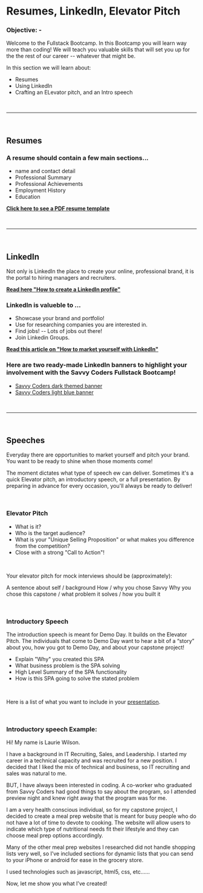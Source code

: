 # Resumes, LinkedIn, Elevator Pitch

### **Objective: -**

Welcome to the Fullstack Bootcamp. In this Bootcamp you will learn way more than coding! We will teach you valuable skills that will set you up for the the rest of our career -- whatever that might be.

In this section we will learn about:

- Resumes
- Using LinkedIn
- Crafting an ELevator pitch, and an Intro speech


<br >

---

<br >

## **Resumes**

### A resume should contain a few main sections...

* name and contact detail
* Professional Summary
* Professional Achievements
* Employment History
* Education

**[Click here to see a PDF resume template](docs/Resume.Template.SavvyCoders.pdf)**

<br >

---

<br >

## **LinkedIn**

Not only is LinkedIn the place to create your online, professional brand, it is the portal to hiring managers and recruiters.

**[Read here "How to create a LinkedIn profile"](https://www.linkedin.com/help/linkedin/answer/2964/signing-up-to-join-linkedin?lang=en)**

### LinkedIn is valueble to ...
- Showcase your brand and portfolio!
- Use for researching companies you are interested in.
- Find jobs! -- Lots of jobs out there!
- Join Linkedin Groups.

**[Read this article on "How to market yourself with LinkedIn"](https://dev.to/the_jeff_white/how-to-market-yourself-36ie)**

### Here are two ready-made LinkedIn banners to highlight your involvement with the Savvy Coders Fullstack Bootcamp! ###

* [Savvy Coders dark themed banner](img/FS_LinkedInBanner_Dark.png)
* [Savvy Coders light blue banner](img/FS_LinkedInBanner_Light.png)

<br >

---

<br >

## **Speeches**

Everyday there are opportunities to market yourself and pitch your brand. You want to be ready to shine when those moments come!

The moment dictates what type of speech ew can deliver. Sometimes it's a quick Elevator pitch, an introductory speech, or a full presentation. By preparing in advance for every occasion, you'll always be ready to deliver!

<br>

### Elevator Pitch ###
- What is it?
- Who is the target audience?
- What is your "Unique Selling Proposition" or what makes you difference from the competition?
- Close with a strong "Call to Action"!

<br>

Your elevator pitch for mock interviews should be (approximately):

A sentence about self / background
How / why you chose Savvy
Why you chose this capstone / what problem it solves / how you built it

<br>

### Introductory Speech ###

The introduction speech is meant for Demo Day. It builds on the Elevator Pitch. The individuals that come to Demo Day want to hear a bit of a “story” about you, how you got to Demo Day, and about your capstone project!

- Explain "Why" you created this SPA
- What business problem is the SPA solving
- High Level Summary of the SPA functionality
- How is this SPA going to solve the stated problem

<br>

Here is a list of what you want to include in your [presentation](docs/FullstackCapstoneChecklist.md).

<br>

### Introductory speech Example: ###

 Hi! My name is Laurie Wilson.

 I have a background in IT Recruiting, Sales, and Leadership. I started my career in a technical capacity and was recruited for a new position. I decided that I liked the mix of technical and business, so IT recruiting and sales was natural to me.

 BUT, I have always been interested in coding. A co-worker who graduated from Savvy Coders had good things to say about the program, so I attended preview night and knew right away that the program was for me.

 I am a very health conscious individual, so for my capstone project, I decided to create a meal prep website that is meant for busy people who do not have a lot of time to devote to cooking. The website will allow users to indicate which type of nutritional needs fit their lifestyle and they can choose meal prep options accordingly.

 Many of the other meal prep websites I researched did not handle shopping lists very well, so I’ve included sections for dynamic lists that you can send to your iPhone or android for ease in the grocery store.

 I used technologies such as javascript, html5, css, etc……

 Now, let me show you what I’ve created!
